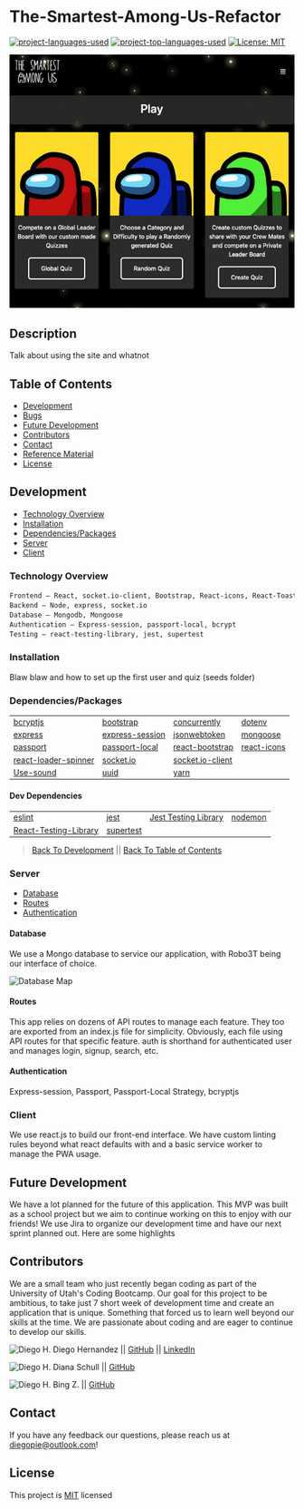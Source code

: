 # The-Smartest-Among-Us-Refactor

[![project-languages-used](https://img.shields.io/github/languages/count/diegopie/The-Smartest-Among-Us?color=important)](https://github.com/diegopie/The-Smartest-Among-Us)
[![project-top-languages-used](https://img.shields.io/github/languages/top/diegopie/The-Smartest-Among-Us?color=important)](https://github.com/diegopie/The-Smartest-Among-Us)
[![License: MIT](https://img.shields.io/badge/License-MIT-yellow.svg)](https://opensource.org/licenses/MIT)

!["play" screen of app](./public/assets/img/app.png)

## Description

Talk about using the site and whatnot

&NewLine;
&NewLine;

## Table of Contents

- [Development](#Development)
- [Bugs](#Bugs)
- [Future Development](#Future-Development)
- [Contributors](#Contributors)
- [Contact](#Contact)
- [Reference Material](#Reference-Material)
- [License](#License)

## Development

- [Technology Overview](#Technology-Overview)
- [Installation](#Installation)
- [Dependencies/Packages](#Dependencies/Packages)
- [Server](#Server)
- [Client](#Client)

### Technology Overview

&NewLine;
&NewLine;

```sh
Frontend – React, socket.io-client, Bootstrap, React-icons, React-Toastify, use-sound, uuid 
Backend – Node, express, socket.io
Database – Mongodb, Mongoose
Authentication – Express-session, passport-local, bcrypt
Testing – react-testing-library, jest, supertest
```

### Installation

Blaw blaw and how to set up the first user and quiz (seeds folder)

&NewLine;
&NewLine;

### Dependencies/Packages

&NewLine;
&NewLine;

| | | | |
| ------ | ------ | ------ | ------ |
| [bcryptjs](https://www.npmjs.com/package/bcryptjs) | [bootstrap](https://www.npmjs.com/package/bootstrap) | [concurrently](https://www.npmjs.com/package/concurrently) | [dotenv](https://www.npmjs.com/package/dotenv) |
| [express](https://www.npmjs.com/package/express) | [express-session](https://www.npmjs.com/package/express-session) | [jsonwebtoken](https://www.npmjs.com/package/jsonwebtoken) | [mongoose](https://www.npmjs.com/package/mongoose) |
| [passport](https://www.npmjs.com/package/passport) | [passport-local](https://www.npmjs.com/package/passport-local) | [react-bootstrap](https://www.npmjs.com/package/react-bootstrap) | [react-icons](https://www.npmjs.com/package/react-icons) |
| [react-loader-spinner](https://www.npmjs.com/package/react-loader-spinner) | [socket.io](https://www.npmjs.com/package/socket.io) | [socket.io-client](https://www.npmjs.com/package/socket.io-client) |
| [Use-sound](https://www.npmjs.com/package/use-sound) | [uuid](https://www.npmjs.com/package/uuid) | [yarn](https://www.npmjs.com/package/yarn) |

&NewLine;
&NewLine;

#### Dev Dependencies

&NewLine;
&NewLine;

| | | | |
| ------ | ------ | ------ | ------ |
| [eslint](https://www.npmjs.com/package/eslint) | [jest](https://www.npmjs.com/package/jest) | [Jest Testing Library](https://jestjs.io/docs/en/getting-started) |[nodemon](https://www.npmjs.com/package/nodemon) |
| [React-Testing-Library](https://testing-library.com/docs/react-testing-library/intro/) | [supertest](https://www.npmjs.com/package/supertest) |

&NewLine;
&NewLine;

> [Back To Development](#Development) || [Back To Table of Contents](#Table-of-Contents)

### Server

- [Database](#Database)
- [Routes](#Routes)
- [Authentication](#Authentication)

#### Database

&NewLine;
&NewLine;

We use a Mongo database to service our application, with Robo3T being our interface of choice.

![Database Map](./assets/DB_Map-01.png)

#### Routes

This app relies on dozens of API routes to manage each feature. They too are exported from an index.js file for simplicity. Obviously, each file using API routes for that specific feature. auth is shorthand for authenticated user and manages login, signup, search, etc.

#### Authentication

Express-session, Passport, Passport-Local Strategy, bcryptjs

### Client

We use react.js to build our front-end interface. We have custom linting rules beyond what react defaults with and a basic service worker to manage the PWA usage.

## Future Development

We have a lot planned for the future of this application. This MVP was built as a school project but we aim to continue working on this to enjoy with our friends! We use Jira to organize our development time and have our next sprint planned out. Here are some highlights

## Contributors

We are a small team who just recently began coding as part of the University of Utah's Coding Bootcamp. Our goal for this project to be ambitious, to take just 7 short week of development time and create an application that is unique. Something that forced us to learn well beyond our skills at the time. We are passionate about coding and are eager to continue to develop our skills.

![Diego H.](./assets/dh.jpg) Diego Hernandez || [GitHub](https://github.com/Diegopie) || [LinkedIn](https://www.linkedin.com/in/diego-hernandez-7327381b2/)

![Diego H.](./assets/ds.jpg) Diana Schull || [GitHub](https://github.com/dianalynshull)

![Diego H.](./assets/bz.jpg) Bing Z. || [GitHub](https://github.com/imbingz)

## Contact

If you have any feedback our questions, please reach us at diegopie@outlook.com!

## License

This project is [MIT](https://choosealicense.com/licenses/mit/) licensed
